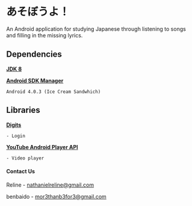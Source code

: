 # あそぼうよ！
An Android application for studying Japanese through listening to songs and filling in the missing lyrics.

## Dependencies 
**[JDK 8](http://www.oracle.com/technetwork/java/javase/downloads/jdk8-downloads-2133151.html)**

**[Android SDK Manager](http://developer.android.com/sdk/index.html#Other)**
    
    Android 4.0.3 (Ice Cream Sandwhich)
        
## Libraries
**[Digits](https://get.fabric.io/digits?locale=en-us)**

    - Login

**[YouTube Android Player API](https://developers.google.com/youtube/android/player/)**

    - Video player

#### Contact Us
Reline - nathanielreline@gmail.com

benbaido - mor3thanb3for3@gmail.com